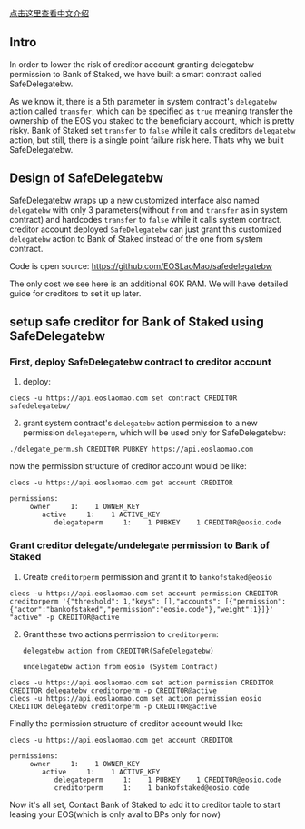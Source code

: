 [点击这里查看中文介绍](./README-CN.md)


## Intro

In order to lower the risk of creditor account granting delegatebw permission to Bank of Staked, we have built a smart contract called SafeDelegatebw.

As we know it, there is a 5th parameter in system contract's `delegatebw` action called `transfer`, which can be specified as `true` meaning transfer the ownership of the EOS you staked to the beneficiary account, which is pretty risky. Bank of Staked set `transfer` to `false` while it calls creditors `delegatebw` action, but still, there is a single point failure risk here. Thats why we built SafeDelegatebw.

## Design of SafeDelegatebw 

SafeDelegatebw wraps up a new customized interface also named `delegatebw` with only 3 parameters(without `from` and `transfer` as in system contract) and hardcodes `transfer` to `false` while it calls system contract. creditor account deployed `SafeDelegatebw` can just grant this customized `delegatebw` action to Bank of Staked instead of the one from system contract.

Code is open source: https://github.com/EOSLaoMao/safedelegatebw

The only cost we see here is an additional 60K RAM. We will have detailed guide for creditors to set it up later.

## setup safe creditor for Bank of Staked using SafeDelegatebw

### First, deploy SafeDelegatebw contract to creditor account

1. deploy:

```
cleos -u https://api.eoslaomao.com set contract CREDITOR safedelegatebw/
```

2. grant system contract's `delegatebw` action permission to a new permission `delegateperm`, which will be used only for SafeDelegatebw:

```
./delegate_perm.sh CREDITOR PUBKEY https://api.eoslaomao.com
```

now the permission structure of creditor account would be like:

```
cleos -u https://api.eoslaomao.com get account CREDITOR

permissions:
     owner     1:    1 OWNER_KEY
        active     1:    1 ACTIVE_KEY
           delegateperm     1:    1 PUBKEY    1 CREDITOR@eosio.code
```

### Grant creditor delegate/undelegate permission to Bank of Staked

1. Create `creditorperm` permission and grant it to `bankofstaked@eosio`

```
cleos -u https://api.eoslaomao.com set account permission CREDITOR creditorperm '{"threshold": 1,"keys": [],"accounts": [{"permission":{"actor":"bankofstaked","permission":"eosio.code"},"weight":1}]}'  "active" -p CREDITOR@active
```

2. Grant these two actions permission to `creditorperm`:

    `delegatebw action from CREDITOR(SafeDelegatebw)`

    `undelegatebw action from eosio (System Contract)`


```
cleos -u https://api.eoslaomao.com set action permission CREDITOR CREDITOR delegatebw creditorperm -p CREDITOR@active
cleos -u https://api.eoslaomao.com set action permission eosio CREDITOR delegatebw creditorperm -p CREDITOR@active
```

Finally the permission structure of creditor account would like:

```
cleos -u https://api.eoslaomao.com get account CREDITOR

permissions:
     owner     1:    1 OWNER_KEY
        active     1:    1 ACTIVE_KEY
           delegateperm     1:    1 PUBKEY    1 CREDITOR@eosio.code
           creditorperm     1:    1 bankofstaked@eosio.code
```

Now it's all set, Contact Bank of Staked to add it to creditor table to start leasing your EOS(which is only aval to BPs only for now)
